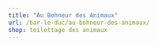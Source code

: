 ```yaml
---
title: "Au Bohneur des Animaux"
url: /bar-le-duc/au-bohneur-des-animaux/
shop: toilettage des animaux
---
```

